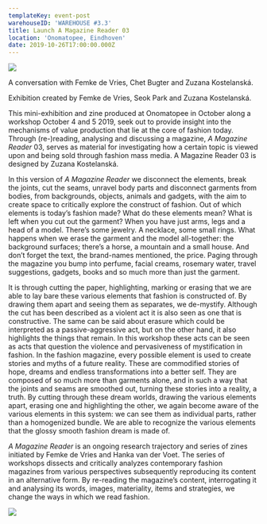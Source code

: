 ```yaml
---
templateKey: event-post
warehouseID: 'WAREHOUSE #3.3'
title: Launch A Magazine Reader 03
location: 'Onomatopee, Eindhoven'
date: 2019-10-26T17:00:00.000Z
---
```

![](/img/1.jpg)

A conversation with Femke de Vries, Chet Bugter and Zuzana Kostelanská.

Exhibition created by Femke de Vries, Seok Park and Zuzana Kostelanská.

This mini-exhibition and zine produced at Onomatopee in October along a workshop October 4 and 5 2019, seek out to provide insight into the mechanisms of value production that lie at the core of fashion today. Through (re-)reading, analysing and discussing a magazine, *A Magazine Reader* 03, serves as material for investigating how a certain topic is viewed upon and being sold through fashion mass media. A Magazine Reader 03 is designed by Zuzana Kostelanská.

In this version of *A Magazine Reader* we disconnect the elements, break the joints, cut the seams, unravel body parts and disconnect garments from bodies, from backgrounds, objects, animals and gadgets, with the aim to create space to critically explore the construct of fashion. Out of which elements is today’s fashion made? What do these elements mean? What is left when you cut out the garment? When you have just arms, legs and a head of a model. There’s some jewelry. A necklace, some small rings. What happens when we erase the garment and the model all-together: the background surfaces; there’s a horse, a mountain and a small house. And don’t forget the text, the brand-names mentioned, the price. Paging through the magazine you bump into perfume, facial creams, rosemary water, travel suggestions, gadgets, books and so much more than just the garment.

It is through cutting the paper, highlighting, marking or erasing that we are able to lay bare these various elements that fashion is constructed of. By drawing them apart and seeing them as separates, we de-mystify. Although the cut has been described as a violent act it is also seen as one that is constructive. The same can be said about erasure which could be interpreted as a passive-aggressive act, but on the other hand, it also highlights the things that remain. In this workshop these acts can be seen as acts that question the violence and pervasiveness of mystification in fashion. In the fashion magazine, every possible element is used to create stories and myths of a future reality. These are commodified stories of hope, dreams and endless transformations into a better self. They are composed of so much more than garments alone, and in such a way that the joints and seams are smoothed out, turning these stories into a reality, a truth. By cutting through these dream worlds, drawing the various elements apart, erasing one and highlighting the other, we again become aware of the various elements in this system: we can see them as individual parts, rather than a homogenized bundle. We are able to recognize the various elements that the glossy smooth fashion dream is made of.

*A Magazine Reader* is an ongoing research trajectory and series of zines initiated by Femke de Vries and Hanka van der Voet. The series of workshops dissects and critically analyzes contemporary fashion magazines from various perspectives subsequently reproducing its content in an alternative form. By re-reading the magazine’s content, interrogating it and analysing its words, images, materiality, items and strategies, we change the ways in which we read fashion.



![](/img/img_3720.jpg)